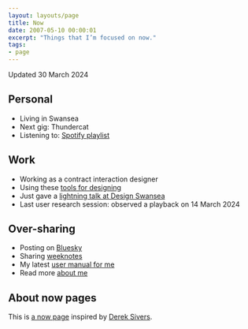 ```yaml
---
layout: layouts/page
title: Now
date: 2007-05-10 00:00:01
excerpt: "Things that I’m focused on now."
tags:
- page
---
```


Updated 30 March 2024

## Personal

- Living in Swansea
- Next gig: Thundercat
- Listening to: [Spotify playlist](https://open.spotify.com/playlist/4gOOXjZ8qgSvdmbeLoFsCc)

## Work

- Working as a contract interaction designer
- Using these [tools for designing](/uses)
- Just gave a [lightning talk at Design Swansea](/blog/3-interaction-design-things/)
- Last user research session: observed a playback on 14 March 2024

## Over-sharing

- Posting on [Bluesky](https://bsky.app/profile/benjystanton.bsky.social)
- Sharing [weeknotes](/blog/category/weeknotes)
- My latest [user manual for me](/blog/a-user-manual-for-me-version-3/)
- Read more [about me](/about)

## About now pages

This is [a now page](https://nownownow.com/about) inspired by [Derek Sivers](https://sive.rs/now).
